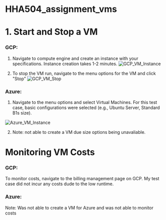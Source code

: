 # HHA504_assignment_vms
# 1. Start and Stop a VM 
### GCP: 
1. Navigate to compute engine and create an instance with your specifications. Instance creation takes 1-2 minutes. 
![GCP_VM_Instance](https://github.com/user-attachments/assets/f45c8c27-cbc3-45ce-bf0f-0b7ba9dabc7d)

2. To stop the VM run, navigate to the menu options for the VM and click "Stop"
![GCP_VM_Stop](https://github.com/user-attachments/assets/da500a6f-365e-4a51-867a-eb8d47105bc7)

### Azure: 
1. Navigate to the menu options and select Virtual Machines. For this test case, basic configurations were selected (e.g., Ubuntu Server, Standard B1s size).

![Azure_VM_Instance](https://github.com/user-attachments/assets/13abdef5-d9f9-42ed-8848-1a4097de99de)

2. Note: not able to create a VM due size options being unavaliable.

# Monitoring VM Costs
### GCP: 
To monitor costs, navigate to the billing management page on GCP. My test case did not incur any costs dude to the low runtime. 

### Azure:
Note: Was not able to create a VM for Azure and was not able to monitor costs 
